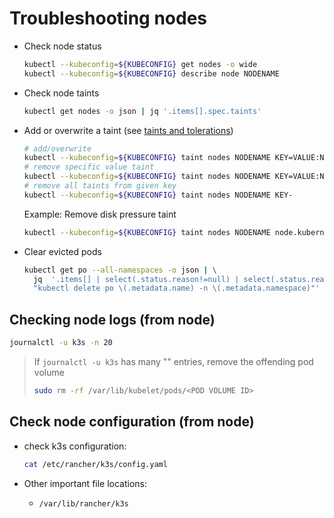# Troubleshooting nodes

- Check node status

  ```sh
  kubectl --kubeconfig=${KUBECONFIG} get nodes -o wide
  kubectl --kubeconfig=${KUBECONFIG} describe node NODENAME
  ```

- Check node taints

  ```sh
  kubectl get nodes -o json | jq '.items[].spec.taints'
  ```

- Add or overwrite a taint (see
  [taints and tolerations](https://kubernetes.io/docs/concepts/scheduling-eviction/taint-and-toleration/))

  ```sh
  # add/overwrite
  kubectl --kubeconfig=${KUBECONFIG} taint nodes NODENAME KEY=VALUE:NoSchedule
  # remove specific value taint
  kubectl --kubeconfig=${KUBECONFIG} taint nodes NODENAME KEY=VALUE:NoSchedule-
  # remove all taints from given key
  kubectl --kubeconfig=${KUBECONFIG} taint nodes NODENAME KEY-
  ```

  Example: Remove disk pressure taint

  ```sh
  kubectl --kubeconfig=${KUBECONFIG} taint nodes NODENAME node.kubernetes.io/disk-pressure-
  ```

- Clear evicted pods

  ```sh
  kubectl get po --all-namespaces -o json | \
    jq  '.items[] | select(.status.reason!=null) | select(.status.reason | contains("Evicted")) |
    "kubectl delete po \(.metadata.name) -n \(.metadata.namespace)"' | xargs -n 1 bash -c
  ```

## Checking node logs (from node)

```sh
journalctl -u k3s -n 20
```

> If `journalctl -u k3s` has many "" entries, remove the offending pod volume
>
> ```sh
> sudo rm -rf /var/lib/kubelet/pods/<POD VOLUME ID>
> ```

## Check node configuration (from node)

- check k3s configuration:

  ```sh
  cat /etc/rancher/k3s/config.yaml
  ```

- Other important file locations:
  - `/var/lib/rancher/k3s`

